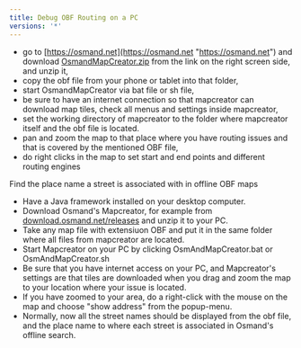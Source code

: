 ```yaml
---
title: Debug OBF Routing on a PC
versions: '*'
---
```


- go to [https://osmand.net](https://osmand.net "https://osmand.net") and download [OsmandMapCreator.zip](http://download.osmand.net/latest-night-build/OsmAndMapCreator-main.zip "http://download.osmand.net/latest-night-build/OsmAndMapCreator-main.zip") from the link on the right screen side, and unzip it,
- copy the obf file from your phone or tablet into that folder,
- start OsmandMapCreator via bat file or sh file,
- be sure to have an internet connection so that mapcreator can download map tiles, check all menus and settings inside mapcreator,
- set the working directory of mapcreator to the folder where mapcreator itself and the obf file is located.
- pan and zoom the map to that place where you have routing issues and that is covered by the mentioned OBF file,
- do right clicks in the map to set start and end points and different routing engines

Find the place name a street is associated with in offline OBF maps
- Have a Java framework installed on your desktop computer.
- Download Osmand's Mapcreator, for example from [download.osmand.net/releases](https://download.osmand.net/releases/) and unzip it to your PC.
- Take any map file with extensiuon OBF and put it in the same folder where all files from mapcreator are located.
- Start Mapcreator on your PC by clicking OsmAndMapCreator.bat or OsmAndMapCreator.sh
- Be sure that you have internet access on your PC, and Mapcreator's settings are that tiles are downloaded when you drag and zoom the map to your location where your issue is located.
- If you have zoomed to your area, do a right-click with the mouse on the map and choose "show address" from the popup-menu.
- Normally, now all the street names should be displayed from the obf file, and the place name to where each street is associated in Osmand's offline search.
